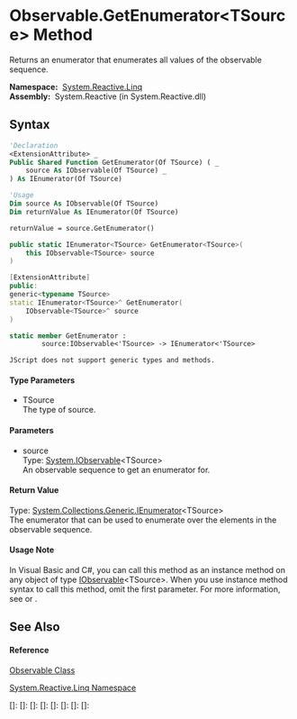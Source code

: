 # Observable.GetEnumerator\<TSource\> Method

Returns an enumerator that enumerates all values of the observable sequence.

**Namespace:**  [System.Reactive.Linq](System.Reactive.Linq\System.Reactive.Linq.md)  
**Assembly:**  System.Reactive (in System.Reactive.dll)

## Syntax

```vb
'Declaration
<ExtensionAttribute> _
Public Shared Function GetEnumerator(Of TSource) ( _
    source As IObservable(Of TSource) _
) As IEnumerator(Of TSource)
```

```vb
'Usage
Dim source As IObservable(Of TSource)
Dim returnValue As IEnumerator(Of TSource)

returnValue = source.GetEnumerator()
```

```csharp
public static IEnumerator<TSource> GetEnumerator<TSource>(
    this IObservable<TSource> source
)
```

```c++
[ExtensionAttribute]
public:
generic<typename TSource>
static IEnumerator<TSource>^ GetEnumerator(
    IObservable<TSource>^ source
)
```

```fsharp
static member GetEnumerator : 
        source:IObservable<'TSource> -> IEnumerator<'TSource> 
```

```jscript
JScript does not support generic types and methods.
```

#### Type Parameters

- TSource  
  The type of source.

#### Parameters

- source  
  Type: [System.IObservable](https://msdn.microsoft.com/en-us/library/Dd990377)\<TSource\>  
  An observable sequence to get an enumerator for.

#### Return Value

Type: [System.Collections.Generic.IEnumerator](https://msdn.microsoft.com/en-us/library/78dfe2yb)\<TSource\>  
The enumerator that can be used to enumerate over the elements in the observable sequence.

#### Usage Note

In Visual Basic and C\#, you can call this method as an instance method on any object of type [IObservable](https://msdn.microsoft.com/en-us/library/Dd990377)\<TSource\>. When you use instance method syntax to call this method, omit the first parameter. For more information, see [](https://msdn.microsoft.com/en-us/library/Bb384936) or [](https://msdn.microsoft.com/en-us/library/Bb383977).

## See Also

#### Reference

[Observable Class](Observable\Observable.md)

[System.Reactive.Linq Namespace](System.Reactive.Linq\System.Reactive.Linq.md)

[]: 
[]: 
[]: 
[]: 
[]: 
[]: 
[]: 
[]: 